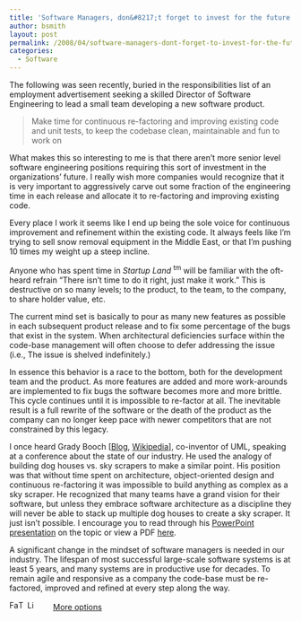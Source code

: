 ```yaml
---
title: 'Software Managers, don&#8217;t forget to invest for the future!'
author: bsmith
layout: post
permalink: /2008/04/software-managers-dont-forget-to-invest-for-the-future/
categories:
  - Software
---
```

The following was seen recently, buried in the responsibilities list of an employment advertisement seeking a skilled Director of Software Engineering to lead a small team developing a new software product.

> Make time for continuous re-factoring and improving existing code and unit tests, to keep the codebase clean, maintainable and fun to work on 

What makes this so interesting to me is that there aren’t more senior level software engineering positions requiring this sort of investment in the organizations’ future. I really wish more companies would recognize that it is very important to aggressively carve out some fraction of the engineering time in each release and allocate it to re-factoring and improving existing code. 

Every place I work it seems like I end up being the sole voice for continuous improvement and refinement within the existing code. It always feels like I’m trying to sell snow removal equipment in the Middle East, or that I’m pushing 10 times my weight up a steep incline. 

Anyone who has spent time in *Startup Land* <sup>tm</sup> will be familiar with the oft-heard refrain “There isn’t time to do it right, just make it work.” This is destructive on so many levels; to the product, to the team, to the company, to share holder value, etc. 

The current mind set is basically to pour as many new features as possible in each subsequent product release and to fix some percentage of the bugs that exist in the system. When architectural deficiencies surface within the code-base management will often choose to defer addressing the issue (i.e., The issue is shelved indefinitely.) 

In essence this behavior is a race to the bottom, both for the development team and the product. As more features are added and more work-arounds are implemented to fix bugs the software becomes more and more brittle. This cycle continues until it is impossible to re-factor at all. The inevitable result is a full rewrite of the software or the death of the product as the company can no longer keep pace with newer competitors that are not constrained by this legacy. 

I once heard Grady Booch [[Blog][1], [Wikipedia][2]], co-inventor of UML, speaking at a conference about the state of our industry. He used the analogy of building dog houses vs. sky scrapers to make a similar point. His position was that without time spent on architecture, object-oriented design and continuous re-factoring it was impossible to build anything as complex as a sky scraper. He recognized that many teams have a grand vision for their software, but unless they embrace software architecture as a discipline they will never be able to stack up multiple dog houses to create a sky scraper. It just isn’t possible. I encourage you to read through his [PowerPoint presentation][3] on the topic or view a PDF [here][4]. 

A significant change in the mindset of software managers is needed in our industry. The lifespan of most successful large-scale software systems is at least 5 years, and many systems are in productive use for decades. To remain agile and responsive as a company the code-base must be re-factored, improved and refined at every step along the way.

<div class="addtoany_share_save_container">
  <div class="a2a_kit a2a_target addtoany_list" id="wpa2a_22">
    <a class="a2a_button_facebook" href="http://www.addtoany.com/add_to/facebook?linkurl=http%3A%2F%2Fwww.idevelopsoftware.com%2F2008%2F04%2Fsoftware-managers-dont-forget-to-invest-for-the-future%2F&linkname=Software%20Managers%2C%20don%26%238217%3Bt%20forget%20to%20invest%20for%20the%20future%21" title="Facebook" rel="nofollow" target="_blank"><img src="http://www.idevelopsoftware.com/wp-content/plugins/add-to-any/icons/facebook.png" width="16" height="16" alt="Facebook" /></a><a class="a2a_button_twitter" href="http://www.addtoany.com/add_to/twitter?linkurl=http%3A%2F%2Fwww.idevelopsoftware.com%2F2008%2F04%2Fsoftware-managers-dont-forget-to-invest-for-the-future%2F&linkname=Software%20Managers%2C%20don%26%238217%3Bt%20forget%20to%20invest%20for%20the%20future%21" title="Twitter" rel="nofollow" target="_blank"><img src="http://www.idevelopsoftware.com/wp-content/plugins/add-to-any/icons/twitter.png" width="16" height="16" alt="Twitter" /></a><a class="a2a_button_linkedin" href="http://www.addtoany.com/add_to/linkedin?linkurl=http%3A%2F%2Fwww.idevelopsoftware.com%2F2008%2F04%2Fsoftware-managers-dont-forget-to-invest-for-the-future%2F&linkname=Software%20Managers%2C%20don%26%238217%3Bt%20forget%20to%20invest%20for%20the%20future%21" title="LinkedIn" rel="nofollow" target="_blank"><img src="http://www.idevelopsoftware.com/wp-content/plugins/add-to-any/icons/linkedin.png" width="16" height="16" alt="LinkedIn" /></a><a class="a2a_dd addtoany_share_save" href="http://www.addtoany.com/share_save" style="background:url(http://www.idevelopsoftware.com/wp-content/plugins/add-to-any/favicon.png) no-repeat scroll 9px 0px !important;padding:0 0 0 30px;display:inline-block;height:16px;line-height:16px;vertical-align:middle">More options</a>
  </div>
</div>

 [1]: http://www.booch.com/architecture/blog.jsp
 [2]: http://en.wikipedia.org/wiki/Grady_Booch
 [3]: http://www.booch.com/architecture/blog/artifacts/Software%20Architecture.ppt
 [4]: http://visitconsulting.net/UML.PDF